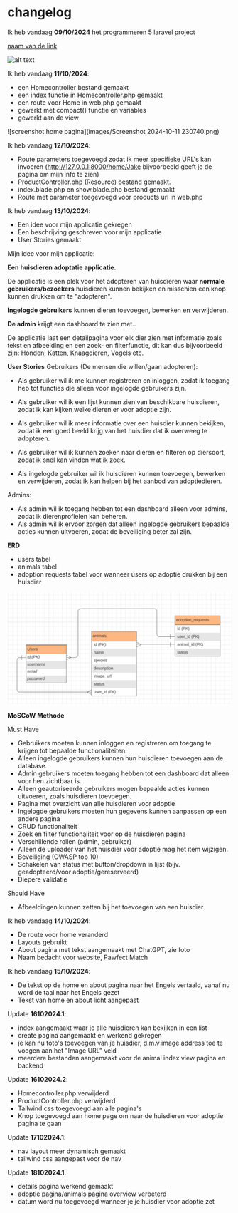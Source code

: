 # changelog

Ik heb vandaag **09/10/2024** het programmeren 5 laravel project

[naam van de link](www.google.com)

![alt text](./)

Ik heb vandaag **11/10/2024**:

- een Homecontroller bestand gemaakt
- een index functie in Homecontroller.php gemaakt
- een route voor Home in web.php gemaakt
- gewerkt met compact() functie en variables
- gewerkt aan de view

![screenshot home pagina](images/Screenshot 2024-10-11 230740.png)


Ik heb vandaag **12/10/2024**:

- Route parameters toegevoegd zodat ik meer specifieke URL's kan invoeren (http://127.0.0.1:8000/home/Jake bijvoorbeeld geeft je de pagina om mijn info te zien)
- ProductController.php (Resource) bestand gemaakt.
- index.blade.php en show.blade.php bestand gemaakt
- Route met parameter toegevoegd voor products url in web.php

Ik heb vandaag **13/10/2024**:

- Een idee voor mijn applicatie gekregen
- Een beschrijving geschreven voor mijn applicatie
- User Stories gemaakt

Mijn idee voor mijn applicatie:

**Een huisdieren adoptatie applicatie.**

De applicatie is een plek voor het adopteren van huisdieren waar **normale gebruikers/bezoekers** huisdieren kunnen bekijken en misschien een knop kunnen drukken om te "adopteren". 

**Ingelogde gebruikers** kunnen dieren toevoegen, bewerken en verwijderen. 

**De admin** krijgt een dashboard te zien met..

De applicatie laat een detailpagina voor elk dier zien met informatie zoals tekst en afbeelding en een zoek- en filterfunctie, dit kan dus bijvoorbeeld zijn: Honden, Katten, Knaagdieren, Vogels etc.


**User Stories**
Gebruikers (De mensen die willen/gaan adopteren):
- Als gebruiker wil ik me kunnen registreren en inloggen, zodat ik toegang heb tot functies die alleen voor ingelogde gebruikers zijn.

- Als gebruiker wil ik een lijst kunnen zien van beschikbare huisdieren, zodat ik kan kijken welke dieren er voor adoptie zijn.

- Als gebruiker wil ik meer informatie over een huisdier kunnen bekijken, zodat ik een goed beeld krijg van het huisdier dat ik overweeg te adopteren.

- Als gebruiker wil ik kunnen zoeken naar dieren en filteren op diersoort, zodat ik snel kan vinden wat ik zoek.

- Als ingelogde gebruiker wil ik huisdieren kunnen toevoegen, bewerken en verwijderen, zodat ik kan helpen bij het aanbod van adoptiedieren.


Admins:
- Als admin wil ik toegang hebben tot een dashboard alleen voor admins, zodat ik dierenprofielen kan beheren.
- Als admin wil ik ervoor zorgen dat alleen ingelogde gebruikers bepaalde acties kunnen uitvoeren, zodat de beveiliging beter zal zijn.

**ERD**

- users tabel
- animals tabel
- adoption requests tabel voor wanneer users op adoptie drukken bij een huisdier

![screenshot erd](images/laravel_erd.png)


**MoSCoW Methode**

Must Have

- Gebruikers moeten kunnen inloggen en registreren om toegang te krijgen tot bepaalde functionaliteiten.
- Alleen ingelogde gebruikers kunnen hun huisdieren toevoegen aan de database.
- Admin gebruikers moeten toegang hebben tot een dashboard dat alleen voor hen zichtbaar is.
- Alleen geautoriseerde gebruikers mogen bepaalde acties kunnen uitvoeren, zoals huisdieren toevoegen.
- Pagina met overzicht van alle huisdieren voor adoptie
- Ingelogde gebruikers moeten hun gegevens kunnen aanpassen op een andere pagina
- CRUD functionaliteit
- Zoek en filter functionaliteit voor op de huisdieren pagina
- Verschillende rollen (admin, gebruiker)
- Alleen de uploader van het huisdier voor adoptie mag het item wijzigen.
- Beveiliging (OWASP top 10)
- Schakelen van status met button/dropdown in lijst (bijv. geadopteerd/voor adoptie/gereserveerd)
- Diepere validatie 

Should Have

- Afbeeldingen kunnen zetten bij het toevoegen van een huisdier



Ik heb vandaag **14/10/2024**:

- De route voor home veranderd
- Layouts gebruikt
- About pagina met tekst aangemaakt met ChatGPT, zie foto
- Naam bedacht voor website, Pawfect Match

Ik heb vandaag **15/10/2024**:

- De tekst op de home en about pagina naar het Engels vertaald, vanaf nu word de taal naar het Engels gezet
- Tekst van home en about licht aangepast

Update **16102024.1**:

- index aangemaakt waar je alle huisdieren kan bekijken in een list
- create pagina aangemaakt en werkend gekregen
- je kan nu foto's toevoegen van je huisdier, d.m.v image address toe te voegen aan het "Image URL" veld
- meerdere bestanden aangemaakt voor de animal index view pagina en backend

Update **16102024.2**:

- Homecontroller.php verwijderd
- ProductController.php verwijderd
- Tailwind css toegevoegd aan alle pagina's
- Knop toegevoegd aan home page om naar de huisdieren voor adoptie pagina te gaan

Update **17102024.1**:

- nav layout meer dynamisch gemaakt
- tailwind css aangepast voor de nav

Update **18102024.1**:

- details pagina werkend gemaakt
- adoptie pagina/animals pagina overview verbeterd
- datum word nu toegevoegd wanneer je je huisdier voor adoptie zet
